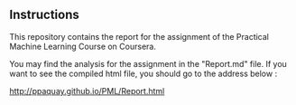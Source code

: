 ## Instructions

This repository contains the report for the assignment of the Practical Machine Learning Course on Coursera.

You may find the analysis for the assignment in the "Report.md" file. If you want to see the compiled html file, you should go to the address below :

http://ppaquay.github.io/PML/Report.html
